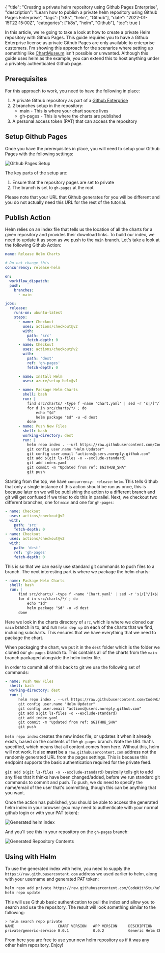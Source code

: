 {
    "title": "Creating a private helm repository using Github Pages Enterprise",
    "description": "Learn how to publish a private helm repository using Github Pages Enterprise",
    "tags": ["k8s", "helm", "Github"],
    "date": "2022-01-15T22:15:00Z",
    "categories": ["k8s", "helm", "Github"],
    "toc": true
}

<!-- {{< youtube id="oHXFG7G5bCo" >}} -->

In this article, we're going to take a look at how to create a private Helm repository with Github Pages. This guide requires you to have a Github Enterprise license as private Github Pages are only available to enterprise customers. I'm showing this approach for the scenarios where setting up something like [ChartMuseum](https://chartmuseum.com/) isn't possible or unwanted. Although this guide uses helm as the example, you can extend this to host anything under a privately authenticated Github page.

<!--more-->

## Prerequisites

For this approach to work, you need to have the following in place:

1. A private Github repository as part of a [Github Enterprise](https://github.com/enterprise)
1. 2 branches setup in the repository:
    * main - This is where your chart source lives
    * gh-pages - This is where the charts are published
1. A personal access token (PAT) that can access the repository

## Setup Github Pages

Once you have the prerequisites in place, you will need to setup your Github Pages with the following settings:

![Github Pages Setup](/img/helm-private-github-pages/Pages-Setup.png)

The key parts of the setup are:

1. Ensure that the repository pages are set to private
2. The branch is set to `gh-pages` at the root

Please note that your URL that Github generates for you will be different and you do not actually need this URL for the rest of the tutorial.

## Publish Action

Helm relies on an index file that tells us the location of all the charts for a given repository and provides their download links. To build our index, we need to update it as soon as we push to the `main` branch. Let's take a look at the following Github Action:

```yaml
name: Release Helm Charts

# Do not change this
concurrency: release-helm

on:
  workflow_dispatch:
  push:
    branches:
      - main

jobs:
  release:
    runs-on: ubuntu-latest
    steps:
      - name: Checkout
        uses: actions/checkout@v2
        with:
          path: 'src'
          fetch-depth: 0
      - name: Checkout
        uses: actions/checkout@v2
        with:
          path: 'dest'
          ref: 'gh-pages'
          fetch-depth: 0

      - name: Install Helm
        uses: azure/setup-helm@v1

      - name: Package Helm Charts
        shell: bash
        run: |
          find src/charts/ -type f -name 'Chart.yaml' | sed -r 's|/[^/]+$||' | sort | uniq | xargs -L 1 helm dep up
          for d in src/charts/*/ ; do
              echo "$d"
              helm package "$d" -u -d dest
          done
      - name: Push New Files
        shell: bash
        working-directory: dest
        run: |
          helm repo index . --url https://raw.githubusercontent.com/CodeWithStu/helm-private-demo/gh-pages/
          git config user.name "Helm Updater"
          git config user.email "actions@users.noreply.github.com"
          git add $(git ls-files -o --exclude-standard)
          git add index.yaml
          git commit -m "Updated from ref: $GITHUB_SHA"
          git push
```

Starting from the top, we have `concurrency: release-helm`. This tells Github that only a single instance of this action should be run as once, this is because later on we will be publishing the action to a different branch and git will get confused if we tried to do this in parallel. Next, we checkout two different branches, one for `main` and one for `gh-pages`:

```yaml
- name: Checkout
  uses: actions/checkout@v2
  with:
    path: 'src'
    fetch-depth: 0
- name: Checkout
  uses: actions/checkout@v2
  with:
    path: 'dest'
    ref: 'gh-pages'
    fetch-depth: 0
```

This is so that we can easily use standard git commands to push files to a branch. The next interesting part is where we package the helm charts:

```yaml
- name: Package Helm Charts
  shell: bash
  run: |
      find src/charts/ -type f -name 'Chart.yaml' | sed -r 's|/[^/]+$||' | sort | uniq | xargs -L 1 helm dep up
      for d in src/charts/*/ ; do
          echo "$d"
          helm package "$d" -u -d dest
      done
```

Here we look in the charts directory of `src`, which is where we cloned our `main` branch in to, and run `helm dep up` on each of the charts that we find, including subcharts. This ensures that we have everything that we need to package the chart.

When packaging the chart, we put it in the `dest` folder which is the folder we cloned our `gh-pages` branch to. This contains all of the charts from the `main` branch packaged alongside the helm index file.

In order to commit all of this back to git we use the following set of commands:

```yaml
- name: Push New Files
  shell: bash
  working-directory: dest
  run: |
      helm repo index . --url https://raw.githubusercontent.com/CodeWithStu/helm-private-demo/gh-pages/
      git config user.name "Helm Updater"
      git config user.email "actions@users.noreply.github.com"
      git add $(git ls-files -o --exclude-standard)
      git add index.yaml
      git commit -m "Updated from ref: $GITHUB_SHA"
      git push
```

`helm repo index` creates the new index file, or updates it when it already exists, based on the contents of the `gh-pages` branch. Note the URL that's specified, which means that all content comes from here. Without this, helm will not work. It also **must** be a `raw.githubusercontent.com` address not the randomly generated URL from the pages settings. This is because this endpoint supports the basic authentication required for the private feed.

`git add $(git ls-files -o --exclude-standard)` basically tells git to add any files that it thinks have been changed/added, before we run standard git commands to commit and push. To push, we do need to specify the name/email of the user that's committing, though this can be anything that you want.

Once the action has published, you should be able to access the generated helm index in your browser (you may need to authenticate with your normal github login or with your PAT token):

![Generated helm index](/img/helm-private-github-pages/Uploaded-Index.png)

And you'll see this in your repository on the `gh-pages` branch:

![Generated Repository Contents](/img/helm-private-github-pages/Repository-Contents.png)

## Using with Helm

To use the generated index with helm, you need to supply the `https://raw.githubusercontent.com` address we used earlier to helm, along with your username and generated PAT token:

```bash
helm repo add private https://raw.githubusercontent.com/CodeWithStu/helm-private-demo/gh-pages/ --username <Your Username> --password <Your PAT token>
helm repo update
```

This will use Github basic authentication to pull the index and allow you to search and use the repository. The result will look something similar to the following:

```bash
> helm search repo private       
NAME                    CHART VERSION   APP VERSION     DESCRIPTION       
private/generic-service 0.0.1           0.0.2           Generic Helm Chart
```

From here you are free to use your new helm repository as if it was any other helm repository. Enjoy!
